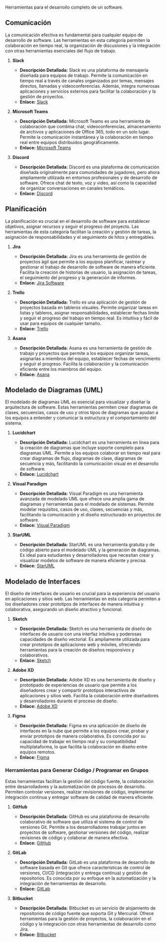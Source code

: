 
Herramientas para el desarrollo completo de un software.


## Comunicación

La comunicación efectiva es fundamental para cualquier equipo de desarrollo de software. Las herramientas en esta categoría permiten la colaboración en tiempo real, la organización de discusiones y la integración con otras herramientas esenciales del flujo de trabajo.

1. **Slack**
   - **Descripción Detallada:** Slack es una plataforma de mensajería diseñada para equipos de trabajo. Permite la comunicación en tiempo real a través de canales organizados por temas, mensajes directos, llamadas y videoconferencias. Además, integra numerosas aplicaciones y servicios externos para facilitar la colaboración y la gestión de proyectos.
   - **Enlace:** [Slack](https://slack.com)

2. **Microsoft Teams**
   - **Descripción Detallada:** Microsoft Teams es una herramienta de colaboración que combina chat, videoconferencias, almacenamiento de archivos y aplicaciones de Office 365, todo en un solo lugar. Permite la comunicación instantánea y la colaboración en tiempo real entre equipos distribuidos geográficamente.
   - **Enlace:** [Microsoft Teams](https://www.microsoft.com/en/microsoft-teams/group-chat-software)

3. **Discord**
   - **Descripción Detallada:** Discord es una plataforma de comunicación diseñada originalmente para comunidades de jugadores, pero ahora ampliamente utilizada en entornos profesionales y de desarrollo de software. Ofrece chat de texto, voz y video, así como la capacidad de organizar conversaciones en canales temáticos.
   - **Enlace:** [Discord](https://discord.com)

## Planificación

La planificación es crucial en el desarrollo de software para establecer objetivos, asignar recursos y seguir el progreso del proyecto. Las herramientas de esta categoría facilitan la creación y gestión de tareas, la asignación de responsabilidades y el seguimiento de hitos y entregables.

1. **Jira**
   - **Descripción Detallada:** Jira es una herramienta de gestión de proyectos ágil que permite a los equipos planificar, rastrear y gestionar el trabajo de desarrollo de software de manera eficiente. Facilita la creación de historias de usuario, la asignación de tareas, el seguimiento del progreso y la generación de informes.
   - **Enlace:** [Jira Software](https://www.atlassian.com/software/jira)

2. **Trello**
   - **Descripción Detallada:** Trello es una aplicación de gestión de proyectos basada en tableros visuales. Permite organizar tareas en listas y tableros, asignar responsabilidades, establecer fechas límite y seguir el progreso del trabajo en tiempo real. Es intuitiva y fácil de usar para equipos de cualquier tamaño.
   - **Enlace:** [Trello](https://trello.com)

3. **Asana**
   - **Descripción Detallada:** Asana es una herramienta de gestión de trabajo y proyectos que permite a los equipos organizar tareas, asignarlas a miembros del equipo, establecer fechas de vencimiento y seguir el progreso. Facilita la colaboración y la comunicación eficiente entre los miembros del equipo.
   - **Enlace:** [Asana](https://asana.com)

## Modelado de Diagramas (UML)

El modelado de diagramas UML es esencial para visualizar y diseñar la arquitectura de software. Estas herramientas permiten crear diagramas de clases, secuencias, casos de uso y otros tipos de diagramas que ayudan a los equipos a entender y comunicar la estructura y el comportamiento del sistema.

1. **Lucidchart**
   - **Descripción Detallada:** Lucidchart es una herramienta en línea para la creación de diagramas que incluye soporte completo para diagramas UML. Permite a los equipos colaborar en tiempo real para crear diagramas de flujo, diagramas de clase, diagramas de secuencia y más, facilitando la comunicación visual en el desarrollo de software.
   - **Enlace:** [Lucidchart](https://www.lucidchart.com/pages/)

2. **Visual Paradigm**
   - **Descripción Detallada:** Visual Paradigm es una herramienta avanzada de modelado UML que ofrece una amplia gama de diagramas y herramientas para el modelado de sistemas. Permite modelar requisitos, casos de uso, clases, secuencias y más, facilitando la comunicación y el diseño estructurado en proyectos de software.
   - **Enlace:** [Visual Paradigm](https://www.visual-paradigm.com)

3. **StarUML**
   - **Descripción Detallada:** StarUML es una herramienta gratuita y de código abierto para el modelado UML y la generación de diagramas. Es ideal para estudiantes y desarrolladores que necesitan crear y visualizar modelos de software de manera eficiente y precisa.
   - **Enlace:** [StarUML](http://staruml.io)

## Modelado de Interfaces

El diseño de interfaces de usuario es crucial para la experiencia del usuario en aplicaciones y sitios web. Las herramientas en esta categoría permiten a los diseñadores crear prototipos de interfaces de manera intuitiva y colaborativa, asegurando un diseño atractivo y funcional.

1. **Sketch**
   - **Descripción Detallada:** Sketch es una herramienta de diseño de interfaces de usuario con una interfaz intuitiva y poderosas capacidades de diseño vectorial. Es ampliamente utilizada para crear prototipos de aplicaciones web y móviles, ofreciendo herramientas para la creación de diseños responsivos y colaborativos.
   - **Enlace:** [Sketch](https://www.sketch.com)

2. **Adobe XD**
   - **Descripción Detallada:** Adobe XD es una herramienta de diseño y prototipado de experiencias de usuario que permite a los diseñadores crear y compartir prototipos interactivos de aplicaciones y sitios web. Facilita la colaboración entre diseñadores y desarrolladores durante el proceso de diseño.
   - **Enlace:** [Adobe XD](https://www.adobe.com/products/xd.html)

3. **Figma**
   - **Descripción Detallada:** Figma es una aplicación de diseño de interfaces en la nube que permite a los equipos crear, probar y enviar prototipos de manera colaborativa. Es conocida por su capacidad de trabajar en tiempo real y su compatibilidad multiplataforma, lo que facilita la colaboración en diseño entre equipos remotos.
   - **Enlace:** [Figma](https://www.figma.com)

### Herramientas para Generar Código / Programar en Grupos

Estas herramientas facilitan la gestión del código fuente, la colaboración entre desarrolladores y la automatización de procesos de desarrollo. Permiten controlar versiones, realizar revisiones de código, implementar integración continua y entregar software de calidad de manera eficiente.

1. **GitHub**
   - **Descripción Detallada:** GitHub es una plataforma de desarrollo colaborativo de software que utiliza el sistema de control de versiones Git. Permite a los desarrolladores trabajar juntos en proyectos de software, gestionar versiones del código, realizar revisiones de código y colaborar de manera efectiva.
   - **Enlace:** [GitHub](https://github.com)

2. **GitLab**
   - **Descripción Detallada:** GitLab es una plataforma de desarrollo de software basada en Git que ofrece características de control de versiones, CI/CD (integración y entrega continua) y gestión de repositorios. Es conocida por su enfoque en la automatización y la integración de herramientas de desarrollo.
   - **Enlace:** [GitLab](https://about.gitlab.com)

3. **Bitbucket**
   - **Descripción Detallada:** Bitbucket es un servicio de alojamiento de repositorios de código fuente que soporta Git y Mercurial. Ofrece herramientas para la gestión de proyectos, la colaboración en el código y la integración con otras herramientas de desarrollo como Jira.
   - **Enlace:** [Bitbucket](https://bitbucket.org)

